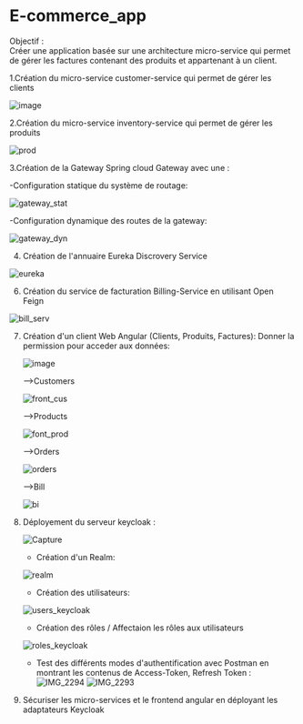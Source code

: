 # E-commerce_app
Objectif :  
Créer une application basée sur une architecture micro-service qui permet de gérer les factures contenant des produits et appartenant à un client.


1.Création du micro-service customer-service qui permet de gérer les clients

![image](https://user-images.githubusercontent.com/100994320/208200059-b0a01b7b-f257-4b3f-a917-2dcc7ec27aec.png)


2.Création du micro-service inventory-service qui permet de gérer les produits

![prod](https://user-images.githubusercontent.com/100994320/209439696-79eaecd0-d0fb-472b-97c1-2c266260c2b1.JPG)

3.Création de la Gateway Spring cloud Gateway avec une :

-Configuration statique du système de routage:

![gateway_stat](https://user-images.githubusercontent.com/100994320/209432806-799eb1ae-6a71-4416-b848-1f5363b2d179.JPG)

-Configuration dynamique des routes de la gateway:

![gateway_dyn](https://user-images.githubusercontent.com/100994320/209432814-0bcafdc7-9e9b-487b-89c5-ec8fb07fe3e7.JPG)

4. Création de l'annuaire Eureka Discrovery Service

![eureka](https://user-images.githubusercontent.com/100994320/209435916-b7cf0dea-9226-463d-bc91-bd306167e813.JPG)

6. Création du service de facturation Billing-Service en utilisant Open Feign

![bill_serv](https://user-images.githubusercontent.com/100994320/209439709-63a73f14-2c3b-4809-b047-a4f61a956511.JPG)

7. Création d'un client Web Angular (Clients, Produits, Factures):
   Donner la permission pour acceder aux données:
   
   ![image](https://user-images.githubusercontent.com/100994320/208201246-20f4df65-7b41-4fd3-acda-acc550c73011.png)


    -->Customers
    
    ![front_cus](https://user-images.githubusercontent.com/100994320/209439732-760102f7-0440-4fb6-9a33-19eda778aedb.JPG)
    
    -->Products
    
    ![font_prod](https://user-images.githubusercontent.com/100994320/209439738-aa8451f3-7ea0-4fc4-bb0b-3f14fb254a61.JPG)   
    
    -->Orders
    
    ![orders](https://user-images.githubusercontent.com/100994320/209439783-0e5687d3-acdc-4ba7-9ed3-2823ecf6e3b0.JPG)
    
    -->Bill
    
    ![bi](https://user-images.githubusercontent.com/100994320/209439770-aa4f65c5-6b31-4343-b3dc-48ef39ab8944.JPG)

8. Déployement du serveur keycloak :

     ![Capture](https://user-images.githubusercontent.com/100994320/208163517-6cf26b3c-7cfc-464f-aec4-eac3fabdb399.JPG)

     - Création d'un Realm:
     
     ![realm](https://user-images.githubusercontent.com/100994320/208172014-19381b7f-1afd-4265-9a31-6868bff5c695.JPG)

     - Création des utilisateurs:
     
     ![users_keycloak](https://user-images.githubusercontent.com/100994320/208172126-644552f7-61ce-4f62-986a-180aa88983af.JPG)

     - Création des rôles / Affectaion les rôles aux utilisateurs

     ![roles_keycloak](https://user-images.githubusercontent.com/100994320/208172155-13c21044-7535-445d-bfce-c9382d162fa9.JPG)

     
     - Test des différents modes d'authentification avec Postman en montrant les contenus de Access-Token, Refresh Token :
     ![IMG_2294](https://user-images.githubusercontent.com/100994320/208172276-100b0c9c-f732-4bbf-9ad4-a7775f39f8ed.jpg)
     ![IMG_2293](https://user-images.githubusercontent.com/100994320/208172299-d3223e70-8c52-4505-a97a-e376f47dfc5a.jpg)

     
9. Sécuriser les micro-services et le frontend angular en déployant les adaptateurs Keycloak



